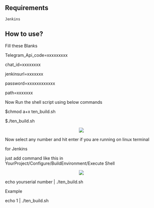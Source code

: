 ## Requirements
    Jenkins

## How to use?

   Fill these Blanks
   
   Telegram_Api_code=xxxxxxxxx
   
   chat_id=xxxxxxxx
   
   jenkinsurl=xxxxxxx
   
   password=xxxxxxxxxxxx
   
   path=xxxxxxx
   
   Now Run the shell script using below commands
   
   $chmod a+x ten_build.sh
   
   $./ten_build.sh    
   
<p align="center">
<img src="https://raw.githubusercontent.com/RaghuVarma331/scripts/master/demo.jpg" > 
</p>
   
   Now select any number and hit enter if you are running on linux terminal


   for Jenkins
   
   just add command like this in  YourProject/Configure/BuildEnvironment/Execute Shell
   
<p align="center">
<img src="https://raw.githubusercontent.com/RaghuVarma331/scripts/master/jenkinsdemo.jpg" > 
</p>   
   
   
   echo yourserial number | ./ten_build.sh
   
   Example 
   
   echo 1 | ./ten_build.sh
   
   
   
   
   
   
    

